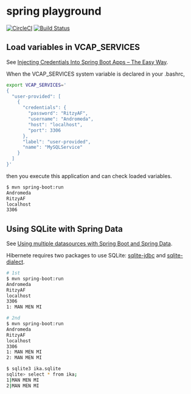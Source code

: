spring playground
=================

[![CircleCI](https://circleci.com/gh/deko2369/spring-playground/tree/master.svg?style=svg)](https://circleci.com/gh/deko2369/spring-playground/tree/master)
[![Build Status](https://travis-ci.org/deko2369/spring-playground.svg?branch=master)](https://travis-ci.org/deko2369/spring-playground)

## Load variables in VCAP_SERVICES

See [Injecting Credentials Into Spring Boot Apps – The Easy Way](http://engineering.pivotal.io/post/spring-boot-injecting-credentials/).

When the VCAP_SERVICES system variable is declared in your .bashrc,

```bash
export VCAP_SERVICES='
{
  "user-provided": [
    {
      "credentials": {
        "password": "RitzyAF",
        "username": "Andromeda",
        "host": "localhost",
        "port": 3306
      },
      "label": "user-provided",
      "name": "MySQLService"
    }
  ]
}'
```

then you execute this application and can check loaded variables.

```bash
$ mvn spring-boot:run
Andromeda
RitzyAF
localhost
3306
```

## Using SQLite with Spring Data

See [Using multiple datasources with Spring Boot and Spring Data]( https://medium.com/@joeclever/using-multiple-datasources-with-spring-boot-and-spring-data-6430b00c02e7).

Hibernete requires two packages to use SQLite: [sqlite-jdbc](https://mvnrepository.com/artifact/org.xerial/sqlite-jdbc) and [sqlite-dialect](https://mvnrepository.com/artifact/com.zsoltfabok/sqlite-dialect).

```bash
# 1st
$ mvn spring-boot:run
Andromeda
RitzyAF
localhost
3306
1: MAN MEN MI

# 2nd
$ mvn spring-boot:run
Andromeda
RitzyAF
localhost
3306
1: MAN MEN MI
2: MAN MEN MI

$ sqlite3 ika.sqlite
sqlite> select * from ika;
1|MAN MEN MI
2|MAN MEN MI
```